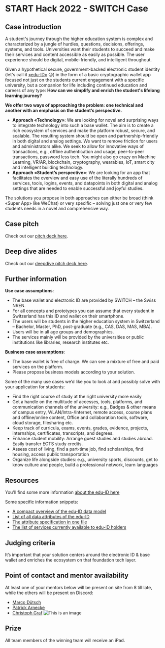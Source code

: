 # START Hack 2022 - SWITCH Case 

## Case introduction
A student's journey through the higher education system is complex and characterized by a jungle of hurdles, questions, decisions, offerings, systems, and tools. Universities want their students to succeed and make their services and content accessible as easily as possible. The user experience should be digital, mobile-friendly, and intelligent throughout. 

Given a hypothetical secure, government-backed electronic student identity (let's call it [«edu-ID»](https://www.switch.ch/stories/The-SWITCH-edu-ID-success-story/) 😉) in the form of a basic cryptographic wallet app focused not just on the students current engagement with a specific university, but a companion for life including continued education and careers of any type: **How can we simplify and enrich the student's lifelong learning journey?**

**We offer two ways of approaching the problem: one technical and another with an emphasis on the student’s perspective.**
- **Approach «Technology»**: We are looking for novel and surprising ways to integrate technology into such a base wallet. The aim is to create a rich ecosystem of services and make the platform robust, secure, and scalable. The resulting system should be open and partnership-friendly in both digital and analog settings. We want to remove friction for users and administrators alike. We seek to allow for innovative ways of transactions, e.g., offline authentication and usage, peer-to-peer transactions, password less tech. You might also go crazy on Machine Learning, VR/AR, blockchain, cryptography, wearables, IoT, smart city and intelligent building technology. 
- **Approach «Student’s perspective»**: We are looking for an app that facilitates the overview and easy use of the literally hundreds of services, tools, logins, events, and datapoints in both digital and analog settings that are needed to enable successful and joyful studies. 

The solutions you propose in both approaches can either be broad (think «Super App» like WeChat) or very specific – solving just one or very few students needs in a novel and comprehensive way. 

## Case pitch
Check out our [pitch deck here](https://github.com/START-Hack/SWITCH-STARTHACK22/blob/702716481dc01a3a8881ee50d38072d1a4930dc6/Lifelong-Learning-short.pdf).

## Deep dive alides
Check out our [deepdive pitch deck here](https://github.com/START-Hack/SWITCH-STARTHACK22/blob/ed0bf3172141e568fd9319665f7d2e64d79a0984/Lifelong-Learning-deepdive.pdf).

## Further information
**Use case assumptions**:
- The base wallet and electronic ID are provided by SWITCH – the Swiss NREN.  
- For all concepts and prototypes you can assume that every student in Switzerland has this ID and wallet on their smartphone. 
- The users will be students in the higher education system in Switzerland – Bachelor, Master, PhD, post-graduate (e.g., CAS, DAS, MAS, MBA).  
- Users will be in all age groups and demographics. 
- The services mainly will be provided by the universities or public institutions like libraries, research institutes etc. 

**Business case assumptions**:  
- The base wallet is free of charge. We can see a mixture of free and paid services on the platform. 
- Please propose business models according to your solution.  

Some of the many use cases we’d like you to look at and possibly solve with your application for students: 
- Find the right course of study at the right university more easily 
- Get a handle on the multitude of accesses, tools, platforms, and communication channels of the university: e.g., Badges & other means of campus entry, WLAN/Intra-/Internet, remote access, course plans and offline/online content, Office and collaboration tools, software, cloud storage, filesharing etc.  
- Keep track of curricula, exams, events, grades, evidence, projects, internships, certificates, transcripts, and degrees. 
- Enhance student mobility: Arrange guest studies and studies abroad. Easily transfer ECTS study credits.   
- Assess cost of living, find a part-time job, find scholarships, find housing, access public transportation  
- Organize life alongside studies: e.g., university sports, discounts, get to know culture and people, build a professional network, learn languages 

## Resources
You'll find some more information [about the edu-ID here](https://www.switch.ch/edu-id/) 

Some specific information snippets:
- [A compact overview of the edu-ID data model](https://github.com/START-Hack/SWITCH-STARTHACK22/blob/cc15ecd30c40a0205d9c44ece01da4d6ebff7c57/The%20edu-ID%20data%20model.png)
- [List of all data attributes of the edu-ID](https://www.switch.ch/aai/support/documents/attributes/)
- [The attribute specification in one file](https://www.switch.ch/de/edu-id/docs/services/attributes/spec/)
- [The list of services currently available to edu-ID holders](https://www.switch.ch/aai/participants/allresources/
)
## Judging criteria
It’s important that your solution centers around the electronic ID & base wallet and enriches the ecosystem on that foundation tech layer. 

## Point of contact and mentor availability
At least one of your mentors below will be present on site from 8 till late, while the others will be present on Discord: 
- [Marco Dütsch](https://www.linkedin.com/in/marcodutsch/)
- [Patrick Arnecke](https://www.linkedin.com/in/patrickarnecke/)
- [Christoph Graf](https://www.linkedin.com/in/christoph-graf-9493564/)
![This is an image](/downloads/graf.jpg)


## Prize
All team members of the winning team will receive an iPad. 
